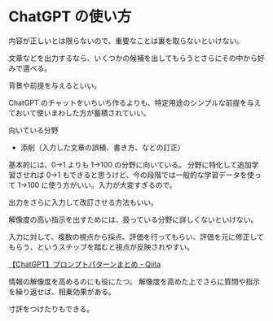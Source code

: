 # ChatGPT の使い方

内容が正しいとは限らないので、重要なことは裏を取らないといけない。

文章などを出力するなら、いくつかの候補を出してもらうとさらにその中から好みで選べる。

背景や前提を与えるといい。

ChatGPT のチャットをいちいち作るよりも、特定用途のシンプルな前提を与えておいて使いまわした方が蓄積されていい。

向いている分野

- 添削（入力した文章の誤植、書き方、などの訂正）

基本的には、0→1 よりも 1→100 の分野に向いている。
分野に特化して追加学習させれば 0→1 もできると思うけど、今の段階では一般的な学習データを使って 1→100 に使う方がいい。入力が大変すぎるので。

出力をさらに入力して改訂させる方法もいい。

解像度の高い指示を出すためには、扱っている分野に詳しくないといけない。

入力に対して、複数の視点から採点、評価を行ってもらい、評価を元に修正してもらう、というステップを踏むと視点が反映されやすい。

[【ChatGPT】プロンプトパターンまとめ - Qiita](https://qiita.com/sonesuke/items/981925cfcc610a602e94)

情報の解像度を高めるのにも役にたつ。
解像度を高めた上でさらに質問や指示を繰り返せば、相乗効果がある。

寸評をつけたりもできる。
